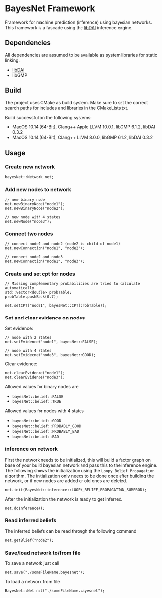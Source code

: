 # BayesNet Framework

Framework for machine prediction (inference) using bayesian networks.
This framework is a fascade using the [libDAI](https://staff.fnwi.uva.nl/j.m.mooij/libDAI/) inference engine.

## Dependencies

All dependencies are assumed to be available as system libraries for static linking. 

- [libDAI](https://staff.fnwi.uva.nl/j.m.mooij/libDAI/)
- libGMP

## Build

The project uses CMake as build system. Make sure to set the correct search paths for includes and libraries in the CMakeLists.txt.

Build successful on the following systems:
- MacOS 10.14 (64-Bit), Clang++ Apple LLVM 10.0.1, libGMP 6.1.2, libDAI 0.3.2
- MacOS 10.14 (64-Bit), Clang++ LLVM 8.0.0, libGMP 6.1.2, libDAI 0.3.2

## Usage

### Create new network

```
bayesNet::Network net;
```

### Add new nodes to network

```
// new binary node
net.newBinaryNode("node1");
net.newBinaryNode("node2");

// new node with 4 states
net.newNode("node3");
```

### Connect two nodes

```
// connect node1 and node2 (node2 is child of node1)
net.newConnection("node1", "node2");

// connect node1 and node3
net.newConnection("node1", "node3");
```

### Create and set cpt for nodes

```
// Missing complementary probabilities are tried to calculate automatically 
std::vector<double> probTable;
probTable.pushBack(0.7);

net.setCPT("node1", bayesNet::CPT(probTable));
```

### Set and clear evidence on nodes

Set evidence:
```
// node with 2 states
net.setEvidence("node1", bayesNet::FALSE);

// node with 4 states
net.setEvidecne("node3", bayesNet::GOOD);
```

Clear evidence:
```
net.clearEvidence("node1");
net.clearEvidence("node3");
```

Allowed values for binary nodes are 
- ```bayesNet::belief::FALSE```
- ```bayesNet::belief::TRUE```

Allowed values for nodes with 4 states
- ```bayesNet::belief::GOOD```
- ```bayesNet::belief::PROBABLY_GOOD```
- ```bayesNet::belief::PROBABLY_BAD```
- ```bayesNet::belief::BAD```

### inference on network

First the network needs to be initialized, this will build a factor graph on base of your build bayesian network and pass this to the inference engine. The following shows the initialization using the ```Loopy Belief Propagation``` algorithm. The initialization only needs to be done once after building the network, or if new nodes are added or old ones are deleted.

```
net.init(BayesNet::inference::LOOPY_BELIEF_PROPAGATION_SUMPROD);
```

After the initialization the network is ready to get inferred.

```
net.doInference();
```

### Read inferred beliefs

The inferred beliefs can be read through the following command
```
net.getBlief("node2");
```

### Save/load network to/from file

To save a network just call
```
net.save("./someFileName.bayesnet");
```

To load a network from file
```
BayesNet::Net net("./someFileName.bayesnet");
```
